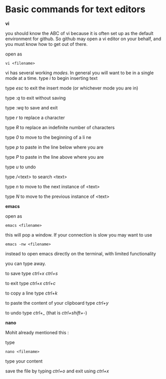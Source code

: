 # Basic commands for text editors

**vi**

you should know the ABC of vi because it is often set up as the default environment for github. So github may open a vi editor on your behalf, and you must know how to get out of there.

open as 

``` 
vi <filename>
```

vi has several working *modes*. In general you will want to be in a single mode at a time.
type *i* to begin inserting text

type *esc* to exit the insert mode (or whichever mode you are in)

type *:q* to exit without saving

type *:wq* to save and exit

type *r* to replace a character

type *R* to replace an indefinite number of characters

type *0* to move to the beginning of a li ne

type *p* to paste in the line below where you are

type *P* to paste in the line above where you are

type *u* to undo

type */*\<text\> to search \<text\>

type *n* to move to the next instance of \<text\> 

type *N* to move to the previous instance of \<text\>



**emacs**

open as 
``` 
emacs <filename>
```
this will pop a window. If your connection is slow you may want to use 
```
emacs -nw <filename>
```
instead to open emacs directly on the terminal, with limited functionality

you can type away.

to save type  *ctrl+x ctrl+s*

to exit type *ctrl+x ctrl+c*

to copy a line type *ctrl+k*

to paste the content of your clipboard type *ctrl+y*

to undo type *ctrl+_* (that is *ctrl+shift+-*)

**nano**

Mohit already mentioned this :

type
```
nano <filename>
```

type your content

save the file by typing *ctrl+o* and exit using *ctrl+x*

